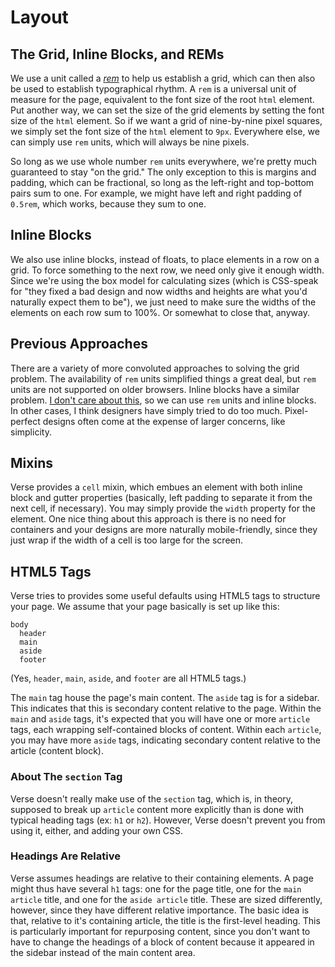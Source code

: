 # Layout
## The Grid, Inline Blocks, and REMs

We use a unit called a [*rem*][2] to help us establish a grid, which can then also be used to establish typographical rhythm. A `rem` is a universal unit of measure for the page, equivalent to the font size of the root `html` element. Put another way, we can set the size of the grid elements by setting the font size of the `html` element. So if we want a grid of nine-by-nine pixel squares, we simply set the font size of the `html` element to `9px`. Everywhere else, we can simply use `rem` units, which will always be nine pixels.

[2]:http://snook.ca/archives/html_and_css/font-size-with-rem

So long as we use whole number `rem` units everywhere, we're pretty much guaranteed to stay "on the grid." The only exception to this is margins and padding, which can be fractional, so long as the left-right and top-bottom pairs sum to one. For example, we might have left and right padding of `0.5rem`, which works, because they sum to one.

## Inline Blocks

We also use inline blocks, instead of floats, to place elements in a row on a grid. To force something to the next row, we need only give it enough width. Since we're using the box model for calculating sizes (which is CSS-speak for "they fixed a bad design and now widths and heights are what you'd naturally expect them to be"), we just need to make sure the widths of the elements on each row sum to 100%. Or somewhat to close that, anyway.

## Previous Approaches

There are a variety of more convoluted approaches to solving the grid problem. The availability of `rem` units simplified things a great deal, but `rem` units are not supported on older browsers. Inline blocks have a similar problem. [I don't care about this][2], so we can use `rem` units and inline blocks. In other cases, I think designers have simply tried to do too much. Pixel-perfect designs often come at the expense of larger concerns, like simplicity.

[2]:./A1-older-browsers

## Mixins

Verse provides a `cell` mixin, which embues an element with both inline block and gutter properties (basically, left padding to separate it from the next cell, if necessary). You may simply provide the `width` property for the element. One nice thing about this approach is there is no need for containers and your designs are more naturally mobile-friendly, since they just wrap if the width of a cell is too large for the screen.

## HTML5 Tags

Verse tries to provides some useful defaults using HTML5 tags to structure your page. We assume that your page basically is set up like this:

    body
      header
      main
      aside
      footer

(Yes, `header`, `main`, `aside`, and `footer` are all HTML5 tags.)

The `main` tag house the page's main content. The `aside` tag is for a sidebar. This indicates that this is secondary content relative to the page. Within the `main` and `aside` tags, it's expected that you will have one or more `article` tags, each wrapping self-contained blocks of content. Within each `article`, you may have more `aside` tags, indicating secondary content relative to the article (content block).

### About The `section` Tag

Verse doesn't really make use of the `section` tag, which is, in theory, supposed to break up `article` content more explicitly than is done with typical heading tags (ex: `h1` or `h2`). However, Verse doesn't prevent you from using it, either, and adding your own CSS.

### Headings Are Relative

Verse assumes headings are relative to their containing elements. A page might thus have several `h1` tags: one for the page title, one for the `main article` title, and one for the `aside article` title. These are sized differently, however, since they have different relative importance. The basic idea is that, relative to it's containing article, the title is the first-level heading. This is particularly important for repurposing content, since you don't want to have to change the headings of a block of content because it appeared in the sidebar instead of the main content area.
